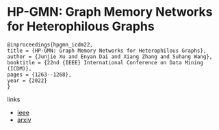 # HP-GMN: Graph Memory Networks for Heterophilous Graphs

```
@inproceedings{hpgmn_icdm22,
title = {HP-GMN: Graph Memory Networks for Heterophilous Graphs},
author = {Junjie Xu and Enyan Dai and Xiang Zhang and Suhang Wang},
booktitle = {22nd {IEEE} International Conference on Data Mining (ICDM)},
pages = {1263--1268},
year = {2022}
}
```

links
- [ieee](https://doi.org/10.1109/ICDM54844.2022.00165)
- [arxiv](https://arxiv.org/abs/2210.08195)
